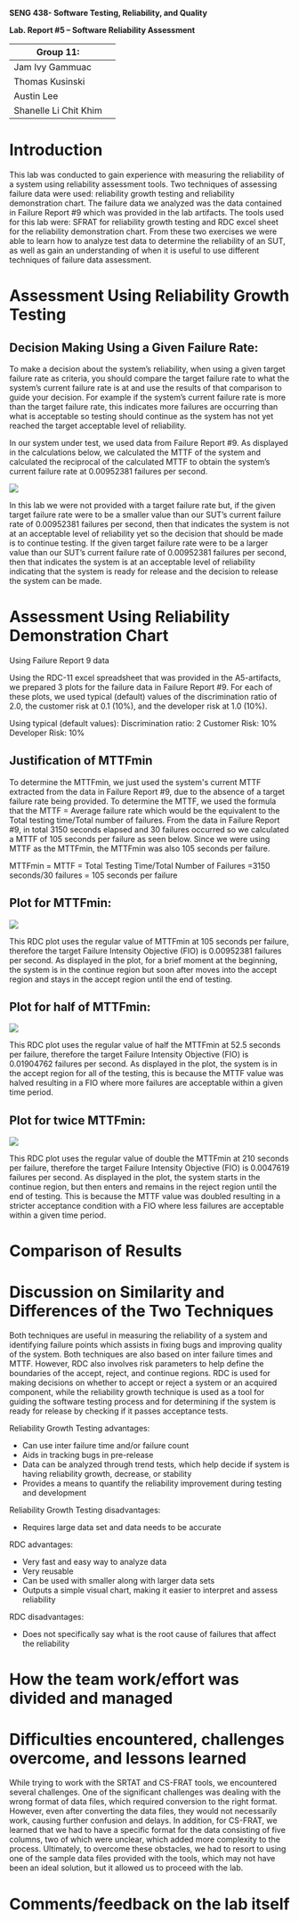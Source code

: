 **SENG 438- Software Testing, Reliability, and Quality**

**Lab. Report \#5 – Software Reliability Assessment**

| Group 11:       |   |
|-----------------|---|
| Jam Ivy Gammuac |   |
| Thomas Kusinski                |   |
| Austin Lee                |   |
| Shanelle Li Chit Khim                |   |

# Introduction
This lab was conducted to gain experience with measuring the reliability of a system using reliability assessment tools. Two techniques of assessing failure data were used: reliability growth testing and reliability demonstration chart. The failure data we analyzed was the data contained in Failure Report #9 which was provided in the lab artifacts. The tools used for this lab were: SFRAT for reliability growth testing and RDC excel sheet for the reliability demonstration chart. From these two exercises we were able to learn how to analyze test data to determine the reliability of an SUT, as well as gain an understanding of when it is useful to use different techniques of failure data assessment.

# 

# Assessment Using Reliability Growth Testing 







## Decision Making Using a Given Failure Rate:
To make a decision about the system’s reliability, when using a given target failure rate as criteria, you should compare the target failure rate to what the system’s current failure rate is at and use the results of that comparison to guide your decision. For example if the system’s current failure rate is more than the target failure rate, this indicates more failures are occurring than what is acceptable so testing should continue as the system has not yet reached the target acceptable level of reliability. 

In our system under test, we used data from Failure Report #9. As displayed in the calculations below, we calculated the MTTF of the system and calculated the reciprocal of the calculated MTTF to obtain the system’s current failure rate at 0.00952381 failures per second. 

![](./media/Formula.jpg)


In this lab we were not provided with a target failure rate but, if the given target failure rate were to be a smaller value than our SUT’s current failure rate of 0.00952381 failures per second, then that indicates the system is not at an acceptable level of reliability yet so the decision that should be made is to continue testing. If the given target failure rate were to be a larger value than our SUT’s current failure rate of 0.00952381 failures per second, then that indicates the system is at an acceptable level of reliability indicating that the system is ready for release and the decision to release the system can be made.



# Assessment Using Reliability Demonstration Chart 
Using Failure Report 9 data

Using the RDC-11 excel spreadsheet that was provided in the A5-artifacts, we prepared 3 plots for the failure data in Failure Report #9. For each of these plots, we used typical (default) values of the discrimination ratio of 2.0, the customer risk at 0.1 (10%), and the developer risk at 1.0 (10%). 

Using typical (default values):
Discrimination ratio: 2
Customer Risk: 10%
Developer Risk: 10%

## Justification of MTTFmin
To determine the MTTFmin, we just used the system's current MTTF extracted from the data in Failure Report #9, due to the absence of a target failure rate being provided. To determine the MTTF, we used the formula that the MTTF = Average failure rate which would be the equivalent to the Total testing time/Total number of failures. From the data in Failure Report #9, in total 3150 seconds elapsed and 30 failures occurred so we calculated a MTTF of 105 seconds per failure as seen below. Since we were using MTTF as the MTTFmin, the MTTFmin was also 105 seconds per failure.

MTTFmin = MTTF = Total Testing Time/Total Number of Failures =3150 seconds/30 failures = 105 seconds per failure 

## Plot for MTTFmin:
![](./media/RDC_MTTFMin.jpg)

This RDC plot uses the regular value of MTTFmin at 105 seconds per failure, therefore the target Failure Intensity Objective (FIO) is 0.00952381 failures per second. As displayed in the plot, for a brief moment at the beginning, the system is in the continue region but soon after moves into the accept region and stays in the accept region until the end of testing.

## Plot for half of MTTFmin:
![](./media/RDC_MTTFHalf.jpg)

This RDC plot uses the regular value of half the MTTFmin at 52.5 seconds per failure, therefore the target Failure Intensity Objective (FIO) is 0.01904762 failures per second. As displayed in the plot, the system is in the accept region for all of the testing, this is because the MTTF value was halved resulting in a FIO where more failures are acceptable within a given time period.

## Plot for twice MTTFmin:
![](./media/RDC_MTTFTwice.jpg)

This RDC plot uses the regular value of double the MTTFmin at 210 seconds per failure, therefore the target Failure Intensity Objective (FIO) is 0.0047619 failures per second. As displayed in the plot, the system starts in the continue region, but then enters and remains in the reject region until the end of testing. This is because the MTTF value was doubled resulting in a stricter acceptance condition with a FIO where less failures are acceptable within a given time period.

# 

# Comparison of Results

# Discussion on Similarity and Differences of the Two Techniques
Both techniques are useful in measuring the reliability of a system and identifying failure points which assists in fixing bugs and improving quality of the system. Both techniques are also based on inter failure times and MTTF. However, RDC also involves risk parameters to help define the boundaries of the accept, reject, and continue regions. RDC is used for making decisions on whether to accept or reject a system or an acquired component, while the reliability growth technique is used as a tool for guiding the software testing process and for determining if the system is ready for release by checking if it passes acceptance tests.

Reliability Growth Testing advantages:
* Can use inter failure time and/or failure count
* Aids in tracking bugs in pre-release
* Data can be analyzed through trend tests, which help decide if system is having reliability growth, decrease, or stability
* Provides a means to quantify the reliability improvement during testing and development

Reliability Growth Testing disadvantages:
* Requires large data set and data needs to be accurate

RDC advantages:
* Very fast and easy way to analyze data
* Very reusable
* Can be used with smaller along with larger data sets
* Outputs a simple visual chart, making it easier to interpret and assess reliability 

RDC disadvantages:
* Does not specifically say what is the root cause of failures that affect the reliability

# How the team work/effort was divided and managed

# 

# Difficulties encountered, challenges overcome, and lessons learned
While trying to work with the SRTAT and CS-FRAT tools, we encountered several challenges. One of the significant challenges was dealing with the wrong format of data files, which required conversion to the right format. However, even after converting the data files, they would not necessarily work, causing further confusion and delays. In addition, for CS-FRAT, we learned that we had to have a specific format for the data consisting of five columns, two of which were unclear, which added more complexity to the process. Ultimately, to overcome these obstacles, we had to resort to using one of the sample data files provided with the tools, which may not have been an ideal solution, but it allowed us to proceed with the lab.

# Comments/feedback on the lab itself

